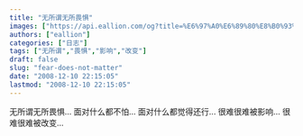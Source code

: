 ```yaml
---
title: "无所谓无所畏惧"
images: ["https://api.eallion.com/og?title=%E6%97%A0%E6%89%80%E8%B0%93%E6%97%A0%E6%89%80%E7%95%8F%E6%83%A7"]
authors: ["eallion"]
categories: ["日志"]
tags: ["无所谓","畏惧","影响","改变"]
draft: false
slug: "fear-does-not-matter"
date: "2008-12-10 22:15:05"
lastmod: "2008-12-10 22:15:05"
---
```


无所谓无所畏惧...
面对什么都不怕...
面对什么都觉得还行...
很难很难被影响...
很难很难被改变...
